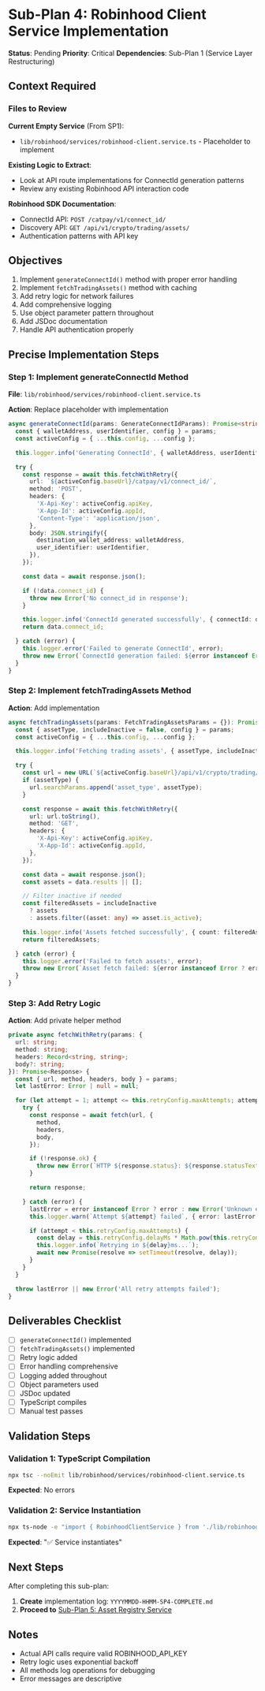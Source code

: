 # Sub-Plan 4: Robinhood Client Service Implementation

**Status**: Pending
**Priority**: Critical
**Dependencies**: Sub-Plan 1 (Service Layer Restructuring)

## Context Required

### Files to Review

**Current Empty Service** (From SP1):

- `lib/robinhood/services/robinhood-client.service.ts` - Placeholder to implement

**Existing Logic to Extract**:

- Look at API route implementations for ConnectId generation patterns
- Review any existing Robinhood API interaction code

**Robinhood SDK Documentation**:

- ConnectId API: `POST /catpay/v1/connect_id/`
- Discovery API: `GET /api/v1/crypto/trading/assets/`
- Authentication patterns with API key

## Objectives

1. Implement `generateConnectId()` method with proper error handling
2. Implement `fetchTradingAssets()` method with caching
3. Add retry logic for network failures
4. Add comprehensive logging
5. Use object parameter pattern throughout
6. Add JSDoc documentation
7. Handle API authentication properly

## Precise Implementation Steps

### Step 1: Implement generateConnectId Method

**File**: `lib/robinhood/services/robinhood-client.service.ts`

**Action**: Replace placeholder with implementation

```typescript
async generateConnectId(params: GenerateConnectIdParams): Promise<string> {
  const { walletAddress, userIdentifier, config } = params;
  const activeConfig = { ...this.config, ...config };

  this.logger.info('Generating ConnectId', { walletAddress, userIdentifier });

  try {
    const response = await this.fetchWithRetry({
      url: `${activeConfig.baseUrl}/catpay/v1/connect_id/`,
      method: 'POST',
      headers: {
        'X-Api-Key': activeConfig.apiKey,
        'X-App-Id': activeConfig.appId,
        'Content-Type': 'application/json',
      },
      body: JSON.stringify({
        destination_wallet_address: walletAddress,
        user_identifier: userIdentifier,
      }),
    });

    const data = await response.json();

    if (!data.connect_id) {
      throw new Error('No connect_id in response');
    }

    this.logger.info('ConnectId generated successfully', { connectId: data.connect_id });
    return data.connect_id;

  } catch (error) {
    this.logger.error('Failed to generate ConnectId', error);
    throw new Error(`ConnectId generation failed: ${error instanceof Error ? error.message : 'Unknown error'}`);
  }
}
```

### Step 2: Implement fetchTradingAssets Method

**Action**: Add implementation

```typescript
async fetchTradingAssets(params: FetchTradingAssetsParams = {}): Promise<any[]> {
  const { assetType, includeInactive = false, config } = params;
  const activeConfig = { ...this.config, ...config };

  this.logger.info('Fetching trading assets', { assetType, includeInactive });

  try {
    const url = new URL(`${activeConfig.baseUrl}/api/v1/crypto/trading/assets/`);
    if (assetType) {
      url.searchParams.append('asset_type', assetType);
    }

    const response = await this.fetchWithRetry({
      url: url.toString(),
      method: 'GET',
      headers: {
        'X-Api-Key': activeConfig.apiKey,
        'X-App-Id': activeConfig.appId,
      },
    });

    const data = await response.json();
    const assets = data.results || [];

    // Filter inactive if needed
    const filteredAssets = includeInactive
      ? assets
      : assets.filter((asset: any) => asset.is_active);

    this.logger.info('Assets fetched successfully', { count: filteredAssets.length });
    return filteredAssets;

  } catch (error) {
    this.logger.error('Failed to fetch assets', error);
    throw new Error(`Asset fetch failed: ${error instanceof Error ? error.message : 'Unknown error'}`);
  }
}
```

### Step 3: Add Retry Logic

**Action**: Add private helper method

```typescript
private async fetchWithRetry(params: {
  url: string;
  method: string;
  headers: Record<string, string>;
  body?: string;
}): Promise<Response> {
  const { url, method, headers, body } = params;
  let lastError: Error | null = null;

  for (let attempt = 1; attempt <= this.retryConfig.maxAttempts; attempt++) {
    try {
      const response = await fetch(url, {
        method,
        headers,
        body,
      });

      if (!response.ok) {
        throw new Error(`HTTP ${response.status}: ${response.statusText}`);
      }

      return response;

    } catch (error) {
      lastError = error instanceof Error ? error : new Error('Unknown error');
      this.logger.warn(`Attempt ${attempt} failed`, { error: lastError.message });

      if (attempt < this.retryConfig.maxAttempts) {
        const delay = this.retryConfig.delayMs * Math.pow(this.retryConfig.backoffMultiplier, attempt - 1);
        this.logger.info(`Retrying in ${delay}ms...`);
        await new Promise(resolve => setTimeout(resolve, delay));
      }
    }
  }

  throw lastError || new Error('All retry attempts failed');
}
```

## Deliverables Checklist

- [ ] `generateConnectId()` implemented
- [ ] `fetchTradingAssets()` implemented
- [ ] Retry logic added
- [ ] Error handling comprehensive
- [ ] Logging added throughout
- [ ] Object parameters used
- [ ] JSDoc updated
- [ ] TypeScript compiles
- [ ] Manual test passes

## Validation Steps

### Validation 1: TypeScript Compilation

```bash
npx tsc --noEmit lib/robinhood/services/robinhood-client.service.ts
```

**Expected**: No errors

### Validation 2: Service Instantiation

```bash
npx ts-node -e "import { RobinhoodClientService } from './lib/robinhood/services'; const s = new RobinhoodClientService({ appId: 'test', apiKey: 'test' }); console.log('✅ Service instantiates');"
```

**Expected**: "✅ Service instantiates"

## Next Steps

After completing this sub-plan:

1. **Create** implementation log: `YYYYMMDD-HHMM-SP4-COMPLETE.md`
2. **Proceed to** [Sub-Plan 5: Asset Registry Service](./sub-plan-5-asset-registry-service.md)

## Notes

- Actual API calls require valid ROBINHOOD_API_KEY
- Retry logic uses exponential backoff
- All methods log operations for debugging
- Error messages are descriptive


